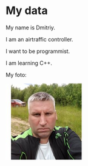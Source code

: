 # My data

My name is Dmitriy.

I am an airtraffic controller.

I want to be programmist.

I am learning C++.

My foto:

![foto](dima.jpg)
